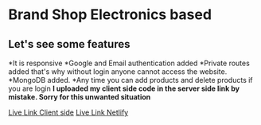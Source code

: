# Brand Shop Electronics based
## Let's  see some features
*It is responsive
*Google and Email authentication added
*Private routes added that's why without login anyone cannot access the website.
*MongoDB added.
*Any time you can add products and delete products if you are login
__I uploaded my client side code in the server side link by mistake. Sorry for this unwanted situation__

[Live Link Client side](https://brand-shop-7a337.web.app/)
[Live Link Netlify](https://653a95574c2f291579b798b5--cute-eclair-4ca51e.netlify.app/)